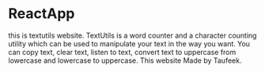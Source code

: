 # ReactApp

this is textutils website.
TextUtils is a word counter and a character counting utility which can be used to manipulate your text in the way you want. You can copy text, clear text, listen to text, convert text to uppercase from lowercase and lowercase to uppercase.
This website Made by Taufeek.
